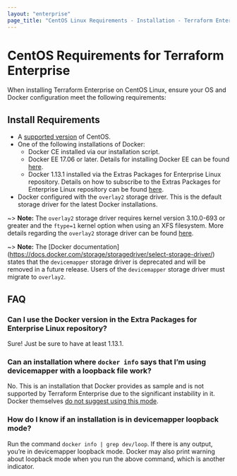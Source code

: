 ```yaml
---
layout: "enterprise"
page_title: "CentOS Linux Requirements - Installation - Terraform Enterprise"
---
```


# CentOS Requirements for Terraform Enterprise

When installing Terraform Enterprise on CentOS Linux, ensure your OS and Docker configuration meet the following requirements:

## Install Requirements

* A [supported version](/docs/enterprise/before-installing/index.html#operating-system-requirements) of CentOS.
* One of the following installations of Docker:
  * Docker CE installed via our installation script.
  * Docker EE 17.06 or later. Details for installing Docker EE can be found [here](https://docs.mirantis.com/containers/v3.1/mcr-deployment-guide/mcr-linux/rhel.html).
  * Docker 1.13.1 installed via the Extras Packages for Enterprise Linux repository. Details on how to subscribe to the Extras Packages for Enterprise Linux repository can be found [here](https://fedoraproject.org/wiki/EPEL).
* Docker configured with the `overlay2` storage driver. This is the default storage driver for the latest Docker installations.

~> **Note:** The `overlay2` storage driver requires kernel version 3.10.0-693 or greater and the `ftype=1` kernel option when using an XFS filesystem. More details regarding the `overlay2` storage driver can be found [here](https://docs.docker.com/storage/storagedriver/overlayfs-driver).

~> **Note:** The [Docker documentation] (https://docs.docker.com/storage/storagedriver/select-storage-driver/) states that the `devicemapper` storage driver is deprecated and will be removed in a future release. Users of the `devicemapper` storage driver must migrate to `overlay2`.

## FAQ

### Can I use the Docker version in the Extra Packages for Enterprise Linux repository?

Sure! Just be sure to have at least 1.13.1.

### Can an installation where `docker info` says that I’m using devicemapper with a loopback file work?

No. This is an installation that Docker provides as sample and is not supported by Terraform Enterprise due to the significant instability in it. Docker themselves [do not suggest using this mode](https://docs.docker.com/storage/storagedriver/device-mapper-driver/#configure-loop-lvm-mode-for-testing).

### How do I know if an installation is in devicemapper loopback mode?

Run the command `docker info | grep dev/loop`. If there is any output, you’re in devicemapper loopback mode. Docker may also print warning about loopback mode when you run the above command, which is another indicator.
